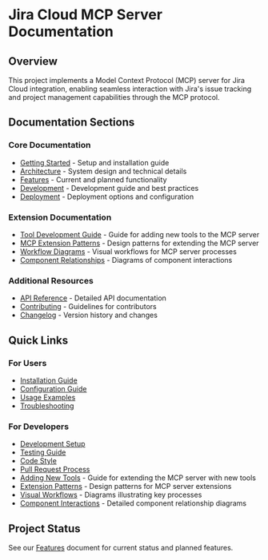 # Jira Cloud MCP Server Documentation

## Overview
This project implements a Model Context Protocol (MCP) server for Jira Cloud integration, enabling seamless interaction with Jira's issue tracking and project management capabilities through the MCP protocol.

## Documentation Sections

### Core Documentation
- [Getting Started](./getting-started.md) - Setup and installation guide
- [Architecture](./architecture.md) - System design and technical details
- [Features](./features.md) - Current and planned functionality
- [Development](./development.md) - Development guide and best practices
- [Deployment](./deployment.md) - Deployment options and configuration

### Extension Documentation
- [Tool Development Guide](./tool-development.md) - Guide for adding new tools to the MCP server
- [MCP Extension Patterns](./mcp-extension-patterns.md) - Design patterns for extending the MCP server
- [Workflow Diagrams](./workflow-diagrams.md) - Visual workflows for MCP server processes
- [Component Relationships](./component-relationships.md) - Diagrams of component interactions

### Additional Resources
- [API Reference](./api-reference.md) - Detailed API documentation
- [Contributing](./contributing.md) - Guidelines for contributors
- [Changelog](./changelog.md) - Version history and changes

## Quick Links

### For Users
- [Installation Guide](./getting-started.md#installation)
- [Configuration Guide](./getting-started.md#configuration)
- [Usage Examples](./getting-started.md#examples)
- [Troubleshooting](./getting-started.md#troubleshooting)

### For Developers
- [Development Setup](./development.md#setup)
- [Testing Guide](./development.md#testing)
- [Code Style](./development.md#code-style)
- [Pull Request Process](./contributing.md#pull-requests)
- [Adding New Tools](./tool-development.md) - Guide for extending the MCP server with new tools
- [Extension Patterns](./mcp-extension-patterns.md) - Design patterns for MCP server extensions
- [Visual Workflows](./workflow-diagrams.md) - Diagrams illustrating key processes
- [Component Interactions](./component-relationships.md) - Detailed component relationship diagrams

## Project Status
See our [Features](./features.md) document for current status and planned features.
